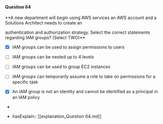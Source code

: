 #### Question  64


**A new department will begin using AWS services an AWS account and a Solutions Architect needs to create an

authentication and authorization strategy. Select the correct statements regarding IAM groups? (Select TWO)**


- [x] IAM groups can be used to assign permissions to users


- [ ] IAM groups can be nested up to 4 levels


- [ ] IAM groups can be used to group EC2 instances


- [ ] IAM groups can temporarily assume a role to take on permissions for a specific task


- [x] An IAM group is not an identity and cannot be identified as a principal in an IAM policy


*

- hasExplain:: [[explanation_Question  64.md]]